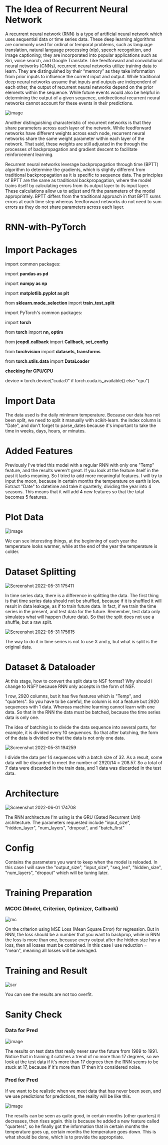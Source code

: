 # The Idea of Recurrent Neural Network
A recurrent neural network (RNN) is a type of artificial neural network which uses sequential data or time series data. These deep learning algorithms are commonly used for ordinal or temporal problems, such as language translation, natural language processing (nlp), speech recognition, and image captioning; they are incorporated into popular applications such as Siri, voice search, and Google Translate. Like feedforward and convolutional neural networks (CNNs), recurrent neural networks utilize training data to learn. They are distinguished by their “memory” as they take information from prior inputs to influence the current input and output. While traditional deep neural networks assume that inputs and outputs are independent of each other, the output of recurrent neural networks depend on the prior elements within the sequence. While future events would also be helpful in determining the output of a given sequence, unidirectional recurrent neural networks cannot account for these events in their predictions.

![image](https://user-images.githubusercontent.com/86812576/171314293-b9d65e62-d600-4b16-80cf-b3a20cd2c695.png)

Another distinguishing characteristic of recurrent networks is that they share parameters across each layer of the network. While feedforward networks have different weights across each node, recurrent neural networks share the same weight parameter within each layer of the network. That said, these weights are still adjusted in the through the processes of backpropagation and gradient descent to facilitate reinforcement learning.

Recurrent neural networks leverage backpropagation through time (BPTT) algorithm to determine the gradients, which is slightly different from traditional backpropagation as it is specific to sequence data. The principles of BPTT are the same as traditional backpropagation, where the model trains itself by calculating errors from its output layer to its input layer. These calculations allow us to adjust and fit the parameters of the model appropriately. BPTT differs from the traditional approach in that BPTT sums errors at each time step whereas feedforward networks do not need to sum errors as they do not share parameters across each layer.

# RNN-with-PyTorch

# Import Packages
import common packages:

import **pandas as pd**

import **numpy as np**

import **matplotlib.pyplot as plt**

from **sklearn.mode_selection** import **train_test_split**

import PyTorch's common packages:

import **torch**

from **torch** import **nn, optim**

from **jcopdl.callback** import **Callback, set_config**

from **torchvision** import **datasets, transforms**

from **torch.utils.data** import **DataLoader**

**checking for GPU/CPU**

device = torch.device("cuda:0" if torch.cuda.is_available() else "cpu")

# Import Data
The data used is the daily minimum temperature.
Because our data has not been split, we need to split it manually with scikit-learn. the index column is "Date", and don't forget to parse_dates because it's important to take the time in weeks, days, hours, or minutes.

# Added Features
Previously I've tried this model with a regular RNN with only one "Temp" feature, and the results weren't great.
If you look at the feature itself in the past it lacks meaning. So I tried to add more meaningful features. I will try to input the moon, because in certain months the temperature on earth is low. Extract "Date" to datetime and take it quarterly, dividing the year into 4 seasons. This means that it will add 4 new features so that the total becomes 5 features.

# Plot Data
![image](https://user-images.githubusercontent.com/86812576/171154314-ec8ca758-cb59-4766-a7b8-641c7c99fdd3.png)

We can see interesting things, at the beginning of each year the temperature looks warmer, while at the end of the year the temperature is colder.

# Dataset Splitting
![Screenshot 2022-05-31 175411](https://user-images.githubusercontent.com/86812576/171157781-6c115177-f73e-4a92-9c1b-af80b8c98702.png)

In time series data, there is a difference in splitting the data. The first thing is that time series data should not be shuffled, because if it is shuffled it will result in data leakage, as if to train future data. In fact, if we train the time series in the present, and test data for the future. Remember, test data only simulates what will happen (future data). So that the split does not use a shuffle, but a raw split.

![Screenshot 2022-05-31 175615](https://user-images.githubusercontent.com/86812576/171158100-00318cbb-cf05-4073-99ac-9f8ca60c5e12.png)

The way to do it in time series is not to use X and y, but what is split is the original data.

# Dataset & Dataloader
At this stage, how to convert the split data to NSF format? Why should I change to NSF? because RNN only accepts in the form of NSF. 

1 row, 2920 columns, but it has five features which is "Temp", and "quarters". So you have to be careful, the column is not a feature but 2920 sequences with 1 data. Whereas machine learning cannot learn with one data. So that in the RNN the data must be batched, because the time series data is only one.

The idea of batching is to divide the data sequence into several parts, for example, it is divided every 10 sequences. So that after batching, the form of the data is divided so that the data is not only one data.

![Screenshot 2022-05-31 194259](https://user-images.githubusercontent.com/86812576/171175971-4221e2f1-8d78-40b4-bd45-2b9cb6e1df6b.png)

I divide the data per 14 sequences with a batch size of 32. As a result, some data will be discarded to meet the number of 2920/14 = 208.57. So a total of 7 data were discarded in the train data, and 1 data was discarded in the test data.

# Architecture

![Screenshot 2022-06-01 174708](https://user-images.githubusercontent.com/86812576/171387484-5336c31b-73a7-4068-a921-b7762758eb03.png)

The RNN architecture I'm using is the GRU (Gated Recurrent Unit) architecture. The parameters requested include "input_size", "hidden_layer", "num_layers", "dropout", and "batch_first"

# Config

Contains the parameters you want to keep when the model is reloaded. In this case I will save the "output_size", "input_size", "seq_len", "hidden_size", "num_layers", "dropout" which will be tuning later.

# Training Preparation 
### MCOC (Model, Criterion, Optimizer, Callback)
![mc](https://user-images.githubusercontent.com/86812576/171389937-76c8fddf-16e2-48dd-a54d-89d2316a1a96.png)

On the criterion using MSE Loss (Mean Square Error) for regression. But in RNN, the loss should be a number that you want to backprop, while in RNN the loss is more than one, because every output after the hidden size has a loss, then all losses must be combined. In this case I use reduction = "mean", meaning all losses will be averaged.

# Training and Result
![scr](https://user-images.githubusercontent.com/86812576/171390003-9cd34d34-6cb2-4d1b-81dc-c585f4a565e2.png)

You can see the results are not too overfit.

# Sanity Check
### Data for Pred
![image](https://user-images.githubusercontent.com/86812576/171196074-d9e098bc-1ce8-42b4-b15f-2b0a24180beb.png)

The results on test data that really never saw the future from 1989 to 1991.
Notice that in training it catches a trend of no more than 17 degrees, so we look at the test data if it's more than 17 degrees then the RNN seems to be stuck at 17, because if it's more than 17 then it's considered noise.

### Pred for Pred
If we want to be realistic when we meet data that has never been seen, and we use predictions for predictions, the reality will be like this.

![image](https://user-images.githubusercontent.com/86812576/171390579-0da0c062-606c-4af5-bf36-07709e3c5ee5.png)

The results can be seen as quite good, in certain months (other quarters) it decreases, then rises again. this is because he added a new feature called "quarters", so he finally got the information that in certain months the temperature goes up, certain months the temperature goes down. This is what should be done, which is to provide the appropriate.
